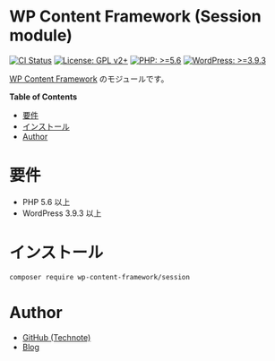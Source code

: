 # WP Content Framework (Session module)

[![CI Status](https://github.com/wp-content-framework/session/workflows/CI/badge.svg)](https://github.com/wp-content-framework/session/actions)
[![License: GPL v2+](https://img.shields.io/badge/License-GPL%20v2%2B-blue.svg)](http://www.gnu.org/licenses/gpl-2.0.html)
[![PHP: >=5.6](https://img.shields.io/badge/PHP-%3E%3D5.6-orange.svg)](http://php.net/)
[![WordPress: >=3.9.3](https://img.shields.io/badge/WordPress-%3E%3D3.9.3-brightgreen.svg)](https://wordpress.org/)

[WP Content Framework](https://github.com/wp-content-framework/core) のモジュールです。

<!-- START doctoc generated TOC please keep comment here to allow auto update -->
<!-- DON'T EDIT THIS SECTION, INSTEAD RE-RUN doctoc TO UPDATE -->
**Table of Contents**

- [要件](#%E8%A6%81%E4%BB%B6)
- [インストール](#%E3%82%A4%E3%83%B3%E3%82%B9%E3%83%88%E3%83%BC%E3%83%AB)
- [Author](#author)

<!-- END doctoc generated TOC please keep comment here to allow auto update -->

# 要件
- PHP 5.6 以上
- WordPress 3.9.3 以上

# インストール

``` composer require wp-content-framework/session ```

# Author
- [GitHub (Technote)](https://github.com/technote-space)
- [Blog](https://technote.space)
